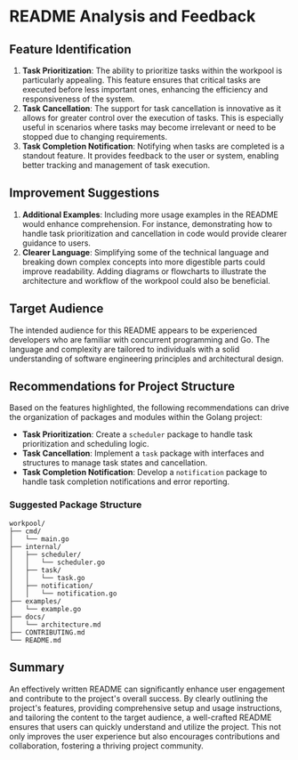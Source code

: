# README Analysis and Feedback

## Feature Identification

1. **Task Prioritization**: The ability to prioritize tasks within the workpool is particularly appealing. This feature ensures that critical tasks are executed before less important ones, enhancing the efficiency and responsiveness of the system.
2. **Task Cancellation**: The support for task cancellation is innovative as it allows for greater control over the execution of tasks. This is especially useful in scenarios where tasks may become irrelevant or need to be stopped due to changing requirements.
3. **Task Completion Notification**: Notifying when tasks are completed is a standout feature. It provides feedback to the user or system, enabling better tracking and management of task execution.

## Improvement Suggestions

1. **Additional Examples**: Including more usage examples in the README would enhance comprehension. For instance, demonstrating how to handle task prioritization and cancellation in code would provide clearer guidance to users.
2. **Clearer Language**: Simplifying some of the technical language and breaking down complex concepts into more digestible parts could improve readability. Adding diagrams or flowcharts to illustrate the architecture and workflow of the workpool could also be beneficial.

## Target Audience

The intended audience for this README appears to be experienced developers who are familiar with concurrent programming and Go. The language and complexity are tailored to individuals with a solid understanding of software engineering principles and architectural design.

## Recommendations for Project Structure

Based on the features highlighted, the following recommendations can drive the organization of packages and modules within the Golang project:

- **Task Prioritization**: Create a `scheduler` package to handle task prioritization and scheduling logic.
- **Task Cancellation**: Implement a `task` package with interfaces and structures to manage task states and cancellation.
- **Task Completion Notification**: Develop a `notification` package to handle task completion notifications and error reporting.

### Suggested Package Structure

```
workpool/
├── cmd/
│   └── main.go
├── internal/
│   ├── scheduler/
│   │   └── scheduler.go
│   ├── task/
│   │   └── task.go
│   ├── notification/
│   │   └── notification.go
├── examples/
│   └── example.go
├── docs/
│   └── architecture.md
├── CONTRIBUTING.md
└── README.md
```

## Summary

An effectively written README can significantly enhance user engagement and contribute to the project's overall success. By clearly outlining the project's features, providing comprehensive setup and usage instructions, and tailoring the content to the target audience, a well-crafted README ensures that users can quickly understand and utilize the project. This not only improves the user experience but also encourages contributions and collaboration, fostering a thriving project community.
